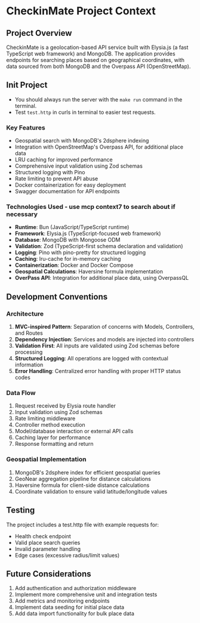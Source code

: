 # CheckinMate Project Context

## Project Overview

CheckinMate is a geolocation-based API service built with Elysia.js (a fast TypeScript web framework) and MongoDB. The application provides endpoints for searching places based on geographical coordinates, with data sourced from both MongoDB and the Overpass API (OpenStreetMap).

## Init Project
- You should always run the server with the `make run` command in the terminal.
- Test `test.http` in curls in terminal to easier test requests.

### Key Features
- Geospatial search with MongoDB's 2dsphere indexing
- Integration with OpenStreetMap's Overpass API, for additional place data
- LRU caching for improved performance
- Comprehensive input validation using Zod schemas
- Structured logging with Pino
- Rate limiting to prevent API abuse
- Docker containerization for easy deployment
- Swagger documentation for API endpoints

### Technologies Used - use mcp context7 to search about if necessary
- **Runtime**: Bun (JavaScript/TypeScript runtime)
- **Framework**: Elysia.js (TypeScript-focused web framework)
- **Database**: MongoDB with Mongoose ODM
- **Validation**: Zod (TypeScript-first schema declaration and validation)
- **Logging**: Pino with pino-pretty for structured logging
- **Caching**: lru-cache for in-memory caching
- **Containerization**: Docker and Docker Compose
- **Geospatial Calculations**: Haversine formula implementation
- **OverPass API**: Integration for additional place data, using OverpassQL

## Development Conventions 

### Architecture
1. **MVC-inspired Pattern**: Separation of concerns with Models, Controllers, and Routes
2. **Dependency Injection**: Services and models are injected into controllers
3. **Validation First**: All inputs are validated using Zod schemas before processing
4. **Structured Logging**: All operations are logged with contextual information
5. **Error Handling**: Centralized error handling with proper HTTP status codes


### Data Flow
1. Request received by Elysia route handler
2. Input validation using Zod schemas
3. Rate limiting middleware
4. Controller method execution
5. Model/database interaction or external API calls
6. Caching layer for performance
7. Response formatting and return

### Geospatial Implementation
1. MongoDB's 2dsphere index for efficient geospatial queries
2. GeoNear aggregation pipeline for distance calculations
3. Haversine formula for client-side distance calculations
4. Coordinate validation to ensure valid latitude/longitude values

## Testing
The project includes a test.http file with example requests for:
- Health check endpoint
- Valid place search queries
- Invalid parameter handling
- Edge cases (excessive radius/limit values)

## Future Considerations
1. Add authentication and authorization middleware
2. Implement more comprehensive unit and integration tests
3. Add metrics and monitoring endpoints
4. Implement data seeding for initial place data
5. Add data import functionality for bulk place data
